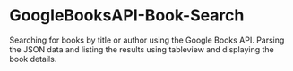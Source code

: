 # GoogleBooksAPI-Book-Search

Searching for books by title or author using the Google Books API. Parsing the JSON data and listing the results using tableview and displaying the book details.

